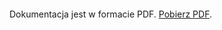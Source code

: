 <object data="Dokumentacja.pdf" type="application/pdf" width="700px" height="700px">
    <embed src="Dokumentacja.pdf">
        <p>Dokumentacja jest w formacie PDF. <a href="Dokumentacja.pdf">Pobierz PDF</a>.</p>
    </embed>
</object>

